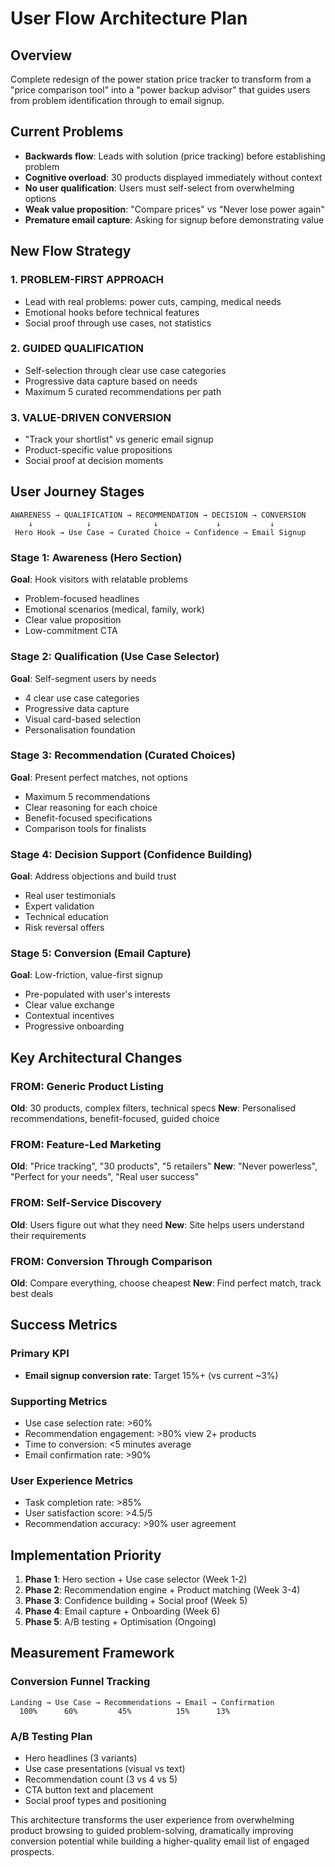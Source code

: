 # User Flow Architecture Plan

## Overview
Complete redesign of the power station price tracker to transform from a "price comparison tool" into a "power backup advisor" that guides users from problem identification through to email signup.

## Current Problems
- **Backwards flow**: Leads with solution (price tracking) before establishing problem
- **Cognitive overload**: 30 products displayed immediately without context
- **No user qualification**: Users must self-select from overwhelming options
- **Weak value proposition**: "Compare prices" vs "Never lose power again"
- **Premature email capture**: Asking for signup before demonstrating value

## New Flow Strategy

### 1. PROBLEM-FIRST APPROACH
- Lead with real problems: power cuts, camping, medical needs
- Emotional hooks before technical features
- Social proof through use cases, not statistics

### 2. GUIDED QUALIFICATION
- Self-selection through clear use case categories
- Progressive data capture based on needs
- Maximum 5 curated recommendations per path

### 3. VALUE-DRIVEN CONVERSION
- "Track your shortlist" vs generic email signup
- Product-specific value propositions
- Social proof at decision moments

## User Journey Stages

```
AWARENESS → QUALIFICATION → RECOMMENDATION → DECISION → CONVERSION
    ↓            ↓              ↓             ↓           ↓
 Hero Hook → Use Case → Curated Choice → Confidence → Email Signup
```

### Stage 1: Awareness (Hero Section)
**Goal**: Hook visitors with relatable problems
- Problem-focused headlines
- Emotional scenarios (medical, family, work)
- Clear value proposition
- Low-commitment CTA

### Stage 2: Qualification (Use Case Selector)  
**Goal**: Self-segment users by needs
- 4 clear use case categories
- Progressive data capture
- Visual card-based selection
- Personalisation foundation

### Stage 3: Recommendation (Curated Choices)
**Goal**: Present perfect matches, not options
- Maximum 5 recommendations
- Clear reasoning for each choice
- Benefit-focused specifications
- Comparison tools for finalists

### Stage 4: Decision Support (Confidence Building)
**Goal**: Address objections and build trust
- Real user testimonials
- Expert validation
- Technical education
- Risk reversal offers

### Stage 5: Conversion (Email Capture)
**Goal**: Low-friction, value-first signup
- Pre-populated with user's interests
- Clear value exchange
- Contextual incentives
- Progressive onboarding

## Key Architectural Changes

### FROM: Generic Product Listing
**Old**: 30 products, complex filters, technical specs
**New**: Personalised recommendations, benefit-focused, guided choice

### FROM: Feature-Led Marketing
**Old**: "Price tracking", "30 products", "5 retailers"
**New**: "Never powerless", "Perfect for your needs", "Real user success"

### FROM: Self-Service Discovery
**Old**: Users figure out what they need
**New**: Site helps users understand their requirements

### FROM: Conversion Through Comparison
**Old**: Compare everything, choose cheapest
**New**: Find perfect match, track best deals

## Success Metrics

### Primary KPI
- **Email signup conversion rate**: Target 15%+ (vs current ~3%)

### Supporting Metrics
- Use case selection rate: >60%
- Recommendation engagement: >80% view 2+ products
- Time to conversion: <5 minutes average
- Email confirmation rate: >90%

### User Experience Metrics
- Task completion rate: >85%
- User satisfaction score: >4.5/5
- Recommendation accuracy: >90% user agreement

## Implementation Priority

1. **Phase 1**: Hero section + Use case selector (Week 1-2)
2. **Phase 2**: Recommendation engine + Product matching (Week 3-4)  
3. **Phase 3**: Confidence building + Social proof (Week 5)
4. **Phase 4**: Email capture + Onboarding (Week 6)
5. **Phase 5**: A/B testing + Optimisation (Ongoing)

## Measurement Framework

### Conversion Funnel Tracking
```
Landing → Use Case → Recommendations → Email → Confirmation
  100%      60%         45%          15%      13%
```

### A/B Testing Plan
- Hero headlines (3 variants)
- Use case presentations (visual vs text)
- Recommendation count (3 vs 4 vs 5)
- CTA button text and placement
- Social proof types and positioning

This architecture transforms the user experience from overwhelming product browsing to guided problem-solving, dramatically improving conversion potential while building a higher-quality email list of engaged prospects.